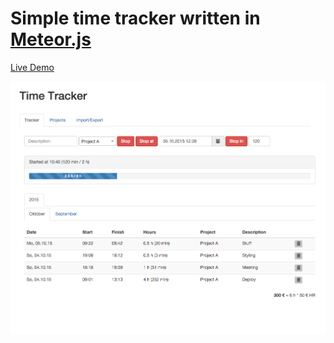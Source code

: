 # Simple time tracker written in [Meteor.js](https://www.meteor.com)

[Live Demo](http://floriandotorg.time-tracker.meteor.com)

![Screenshot](https://raw.githubusercontent.com/floriandotorg/time-tracker/master/screenshot.png)
